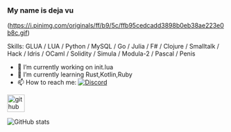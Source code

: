 ### My name is deja vu
(https://i.pinimg.com/originals/ff/b9/5c/ffb95cedcadd3898b0eb38ae223e0b8c.gif)

Skills: GLUA / LUA / Python / MySQL / Go / Julia / F# / Clojure / Smalltalk / Hack / Idris / OCaml / Solidity / Simula / Modula-2 / Pascal / Penis

- 🔭 I’m currently working on init.lua
- 🌱 I’m currently learning Rust,Kotlin,Ruby
- 📫 How to reach me: [![Discord](https://img.shields.io/badge/Discord-dejavuuubtw-5865F2?logo=discord&logoColor=white)](<https://discord.com/users/1230772109848875091>)

[<img src='https://cdn.jsdelivr.net/npm/simple-icons@3.0.1/icons/github.svg' alt='github' height='40'>](https://github.com/dejavuuutcp)  

![GitHub stats](https://github-readme-stats.vercel.app/api?username=dejavuuutcp&show_icons=true)  

